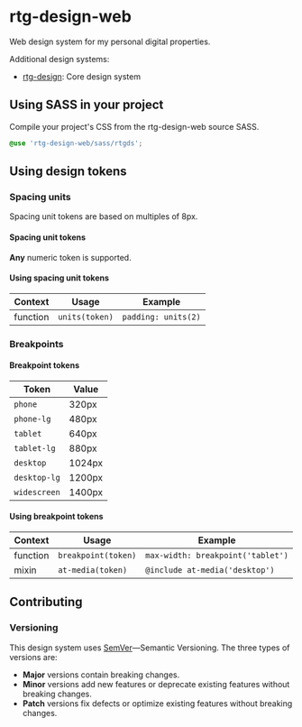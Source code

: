 # rtg-design-web

Web design system for my personal digital properties.

Additional design systems:

- [rtg-design](https://github.com/ryantoddgarza/rtg-design.git): Core design system

## Using SASS in your project

Compile your project's CSS from the rtg-design-web source SASS.

```scss
@use 'rtg-design-web/sass/rtgds';
```

## Using design tokens

### Spacing units

Spacing unit tokens are based on multiples of 8px.

#### Spacing unit tokens

**Any** numeric token is supported.

#### Using spacing unit tokens

| Context  | Usage          | Example             |
| -------- | -------------- | ------------------- |
| function | `units(token)` | `padding: units(2)` |

### Breakpoints

#### Breakpoint tokens

| Token        | Value  |
| ------------ | ------ |
| `phone`      | 320px  |
| `phone-lg`   | 480px  |
| `tablet`     | 640px  |
| `tablet-lg`  | 880px  |
| `desktop`    | 1024px |
| `desktop-lg` | 1200px |
| `widescreen` | 1400px |

#### Using breakpoint tokens

| Context  | Usage               | Example                           |
| -------- | ------------------- | --------------------------------- |
| function | `breakpoint(token)` | `max-width: breakpoint('tablet')` |
| mixin    | `at-media(token)`   | `@include at-media('desktop')`    |

## Contributing

### Versioning

This design system uses [SemVer](https://semver.org/)—Semantic Versioning. The three types of versions are:

- **Major** versions contain breaking changes.
- **Minor** versions add new features or deprecate existing features without breaking changes.
- **Patch** versions fix defects or optimize existing features without breaking changes.
